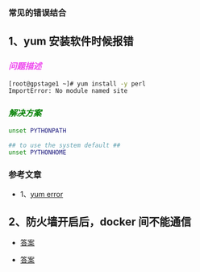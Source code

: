 ### 常见的错误结合

## 1、yum 安装软件时候报错

### *<font color='#e4e'>问题描述</font>*

```bash
[root@gpstage1 ~]# yum install -y perl
ImportError: No module named site
```

### *<font color='green'>解决方案</font>*

```bash
unset PYTHONPATH

## to use the system default ##
unset PYTHONHOME  
```

### 参考文章

- 1、[yum error](https://unix.stackexchange.com/questions/295116/yum-error-no-module-named-site)

## 2、防火墙开启后，docker 间不能通信

- [答案](https://unix.stackexchange.com/questions/199966/how-to-configure-centos-7-firewalld-to-allow-docker-containers-free-access-to-th)

- [答案](https://www.google.com.hk/search?q=firewalld+start+docker-compose&oq=firewalld+start+docker-compose&aqs=chrome..69i57.19951j0j1&sourceid=chrome&ie=UTF-8)